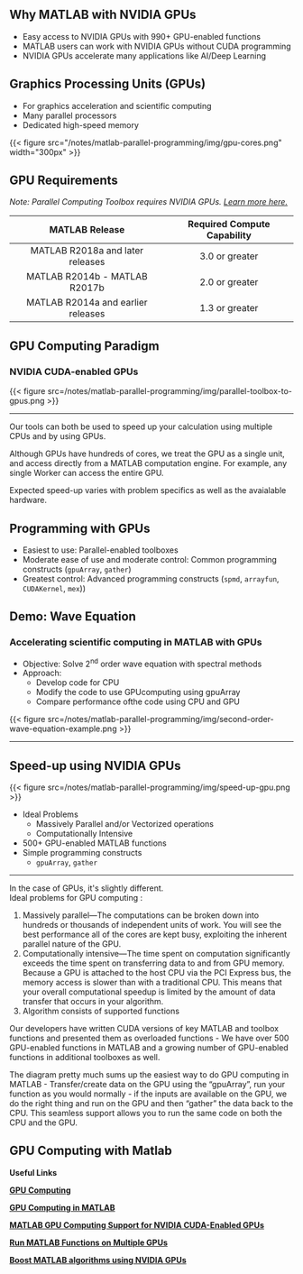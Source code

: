## Why MATLAB with NVIDIA GPUs
  - Easy access to NVIDIA GPUs with 990+ GPU-enabled functions  
  - MATLAB users can work with NVIDIA GPUs without CUDA programming  
  - NVIDIA GPUs accelerate many applications like AI/Deep Learning  

## Graphics Processing Units (GPUs)
  - For graphics acceleration and scientific computing  
  - Many parallel processors  
  - Dedicated high-speed memory  

{{< figure src="/notes/matlab-parallel-programming/img/gpu-cores.png" width="300px" >}}

## GPU Requirements

*Note: Parallel Computing Toolbox requires NVIDIA GPUs. [Learn more here.](http://www.nvidia.com/object/cuda_gpus.html)*

| MATLAB Release | Required Compute Capability |
| :-: | :-: |
| MATLAB R2018a and later releases | 3.0 or greater |
| MATLAB R2014b - MATLAB R2017b | 2.0 or greater |
| MATLAB R2014a and earlier releases | 1.3 or greater |

## GPU Computing Paradigm
### NVIDIA CUDA-enabled GPUs

{{< figure src=/notes/matlab-parallel-programming/img/parallel-toolbox-to-gpus.png >}}

---

Our tools can both be used to speed up your calculation using multiple CPUs and by using GPUs.  

Although GPUs have hundreds of cores, we treat the GPU as a single  unit, and access directly from a MATLAB computation engine. For example, any single Worker can access the entire GPU.       

Expected speed-up varies with problem specifics as well as the avaialable hardware.

## Programming with GPUs

- Easiest to use: Parallel-enabled toolboxes
- Moderate ease of use and moderate control: Common programming constructs (`gpuArray`, `gather`)
- Greatest control: Advanced programming constructs (`spmd`, `arrayfun`, `CUDAKernel`, `mex`))

## Demo: Wave Equation
### Accelerating scientific computing in MATLAB with GPUs

* Objective: Solve 2<sup>nd</sup> order wave equation with spectral methods
* Approach:
  * Develop code for CPU
  * Modify the code to use GPUcomputing using gpuArray
  * Compare performance ofthe code using CPU and GPU

{{< figure src=/notes/matlab-parallel-programming/img/second-order-wave-equation-example.png >}}

---

## Speed-up using NVIDIA GPUs

{{< figure src=/notes/matlab-parallel-programming/img/speed-up-gpu.png >}}

* Ideal Problems
  * Massively Parallel and/or Vectorized operations
  * Computationally Intensive
* 500+ GPU-enabled MATLAB functions
* Simple programming constructs
  * `gpuArray`, `gather`

---

In the case of GPUs, it's slightly different.  
Ideal problems for GPU computing :

1. Massively parallel—The computations can be broken down into hundreds or thousands of independent units of work.  You will see the best performance all of the cores are kept busy, exploiting the inherent parallel nature of the GPU. 
2. Computationally intensive—The time spent on computation significantly exceeds the time spent on transferring data to and from GPU memory. Because a GPU is attached to the host CPU via the PCI Express bus, the memory access is slower than with a traditional CPU. This means that your overall computational speedup is limited by the amount of data transfer that occurs in your algorithm. 
3. Algorithm consists of supported functions

Our developers have written CUDA versions of key MATLAB and toolbox functions and presented them as overloaded  functions - We have over 500 GPU-enabled functions in MATLAB and a growing number of GPU-enabled functions in additional toolboxes as well.

The diagram pretty much sums up the easiest way to do GPU computing in MATLAB - Transfer/create data on the GPU using the “gpuArray”, run your function as you would normally - if the inputs are available on the GPU, we do the right thing and run on the GPU and then “gather” the data back to the CPU. This seamless support allows you to run the same code on both the CPU and the GPU.

## GPU Computing with Matlab

**Useful Links**

**[GPU Computing](https://www.mathworks.com/help/parallel-computing/gpu-computing.html?s_tid=CRUX_lftnav)**

**[GPU Computing in MATLAB](https://www.mathworks.com/help/parallel-computing/gpu-computing-in-matlab.html)**

**[MATLAB GPU Computing Support for NVIDIA CUDA-Enabled GPUs](https://www.mathworks.com/solutions/gpu-computing.html)**

**[Run MATLAB Functions on Multiple GPUs](https://www.mathworks.com/help/parallel-computing/run-matlab-functions-on-multiple-gpus.html)**

**[Boost MATLAB algorithms using NVIDIA GPUs](https://www.mathworks.com/videos/boost-matlab-algorithms-using-nvidia-gpus-1624894710218.html)**